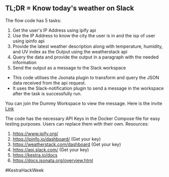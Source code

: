 ## TL;DR = Know today's weather on Slack

The flow code has 5 tasks:
 1. Get the user's IP Address using ipify api
 2. Use the IP Address to know the city the user is in and the isp of user using ipinfo api
 3. Provide the latest weather description along with temperature, humidity, and UV index as the Output using the weatherstack api
 4. Query the data and provide the output in a paragraph with the needed information
 5. Send the output as a message to the Slack workspace

- This code utilises the Jsonata plugin to transform and query the JSON data received from the api request.
- It uses the Slack-notification plugin to send a message in the workspace after the task is successfully run.

You can join the Dummy Workspace to view the message. Here is the invite [Link](https://join.slack.com/t/testingflow-group/shared_invite/zt-37wnj78jp-XFKCy7b0M3dgpAoTcg4kcQ#)

The code has the necessary API Keys in the Docker Compose file for easy testing purposes. Users can replace them with their own. 
Resources:
1. https://www.ipify.org/
2. https://ipinfo.io/dashboard/ (Get your key)
3. https://weatherstack.com/dashboard (Get your key)
4. https://api.slack.com/ (Get your key)
5. https://kestra.io/docs 
6. https://docs.jsonata.org/overview.html

#KestraHackWeek
